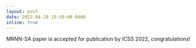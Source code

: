 ```yaml
---
layout: post
date: 2022-04-20 15:59:00-0400
inline: true
---
```


MRNN-SA paper is accepted for publication by ICSS 2022, congratulations!
